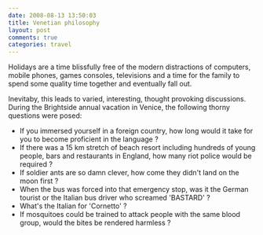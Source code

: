 ```yaml
---
date: 2008-08-13 13:50:03
title: Venetian philosophy
layout: post
comments: true
categories: travel
---
```

Holidays are a time blissfully free of the modern distractions of
computers, mobile phones, games consoles, televisions and a time for the
family to spend some quality time together and eventually fall out.

Inevitaby, this leads to varied, interesting, thought provoking
discussions. During the Brightside annual vacation in Venice, the
following thorny questions were posed:

- If you immersed yourself in a foreign country, how long would it
  take for you to become proficient in the language ?
- If there was a 15 km stretch of beach resort including hundreds of
  young people, bars and restaurants in England, how many riot police
  would be required ?
- If soldier ants are so damn clever, how come they didn't land on the
  moon first ?
- When the bus was forced into that emergency stop, was it the German
  tourist or the Italian bus driver who screamed 'BASTARD' ?
- What's the Italian for 'Cornetto' ?
- If mosquitoes could be trained to attack people with the same blood
  group, would the bites be rendered harmless ?
